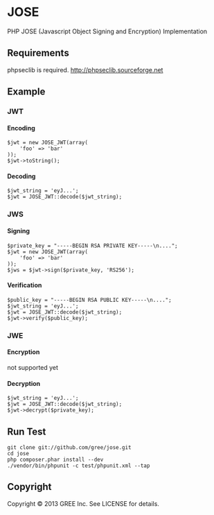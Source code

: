 # JOSE

PHP JOSE (Javascript Object Signing and Encryption) Implementation

## Requirements

phpseclib is required.
http://phpseclib.sourceforge.net

## Example

### JWT

#### Encoding

    $jwt = new JOSE_JWT(array(
        'foo' => 'bar'
    ));
    $jwt->toString();

#### Decoding

    $jwt_string = 'eyJ...';
    $jwt = JOSE_JWT::decode($jwt_string);

### JWS

#### Signing

    $private_key = "-----BEGIN RSA PRIVATE KEY-----\n....";
    $jwt = new JOSE_JWT(array(
        'foo' => 'bar'
    ));
    $jws = $jwt->sign($private_key, 'RS256');

#### Verification

    $public_key = "-----BEGIN RSA PUBLIC KEY-----\n....";
    $jwt_string = 'eyJ...';
    $jwt = JOSE_JWT::decode($jwt_string);
    $jwt->verify($public_key);

### JWE

#### Encryption

not supported yet

#### Decryption

    $jwt_string = 'eyJ...';
    $jwt = JOSE_JWT::decode($jwt_string);
    $jwt->decrypt($private_key);

## Run Test

    git clone git://github.com/gree/jose.git
    cd jose
    php composer.phar install --dev
    ./vendor/bin/phpunit -c test/phpunit.xml --tap

## Copyright

Copyright &copy; 2013 GREE Inc. See LICENSE for details.